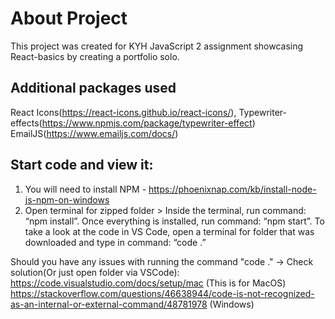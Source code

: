 # About Project

This project was created for KYH JavaScript 2 assignment showcasing React-basics by creating a portfolio solo. 


## Additional packages used

React Icons(https://react-icons.github.io/react-icons/),
Typewriter-effects(https://www.npmjs.com/package/typewriter-effect)
EmailJS(https://www.emailjs.com/docs/)
## Start code and view it:
 1. You will need to install NPM - https://phoenixnap.com/kb/install-node-js-npm-on-windows
 2. Open terminal for zipped folder > Inside the terminal, run command: “npm install”. Once everything is installed, run command: “npm start”. 
 To take a look at the code in VS Code, open a terminal for folder that was downloaded and type in command: “code .”
 
 Should you have any issues with running the command "code ." -> Check solution(Or just open folder via VSCode):
 https://code.visualstudio.com/docs/setup/mac (This is for MacOS) https://stackoverflow.com/questions/46638944/code-is-not-recognized-as-an-internal-or-external-command/48781978 (Windows)

 




